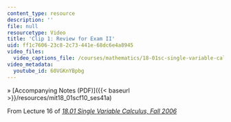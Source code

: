 ```yaml
---
content_type: resource
description: ''
file: null
resourcetype: Video
title: 'Clip 1: Review for Exam II'
uid: ff1c7606-23c8-2c73-441e-68dc6e4a8945
video_files:
  video_captions_file: /courses/mathematics/18-01sc-single-variable-calculus-fall-2010/unit-2-applications-of-differentiation/exam-2/session-41-review-for-exam-2/clip-1-review-for-exam-ii/60VGKnYBpbg.vtt
video_metadata:
  youtube_id: 60VGKnYBpbg
---
```


» [Accompanying Notes (PDF)]({{< baseurl >}}/resources/mit18_01scf10_ses41a)

From Lecture 16 of [_18.01 Single Variable Calculus, Fall 2006_](/courses/18-01-single-variable-calculus-fall-2006/pages/video-lectures)